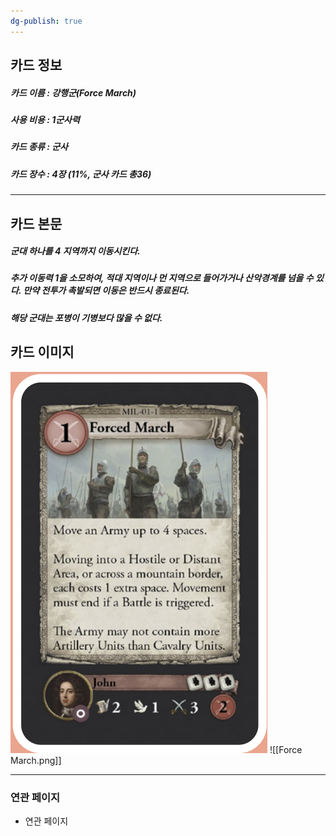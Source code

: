 ```yaml
---
dg-publish: true
---
```

## 카드 정보
##### 카드 이름 : 강행군(Force March)
##### 사용 비용 : 1군사력
##### 카드 종류 : 군사
##### 카드 장수 : 4장 (11%, 군사 카드 총36)
---
## 카드 본문
##### 군대 하나를 4 지역까지 이동시킨다. 
##### 추가 이동력 1을 소모하여, 적대 지역이나 먼 지역으로 들어가거나 산악경계를 넘을 수 있다. 만약 전투가 촉발되면 이동은 반드시 종료된다. 

##### 해당 군대는 포병이 기병보다 많을 수 없다.

## 카드 이미지
<img src="\Assets\Force March.png"/>
![[Force March.png]]

--- 

### 연관 페이지
- 연관 페이지
